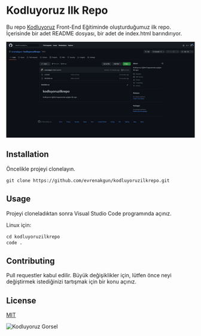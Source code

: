 # Kodluyoruz Ilk Repo
Bu repo [Kodluyoruz](https://www.kodluyoruz.org) Front-End Eğitiminde oluşturduğumuz ilk repo. İçerisinde bir adet README dosyası, bir adet de index.html barındırıyor.

![Proje](https://github.com/evrenakgun/kodluyoruzilkrepo/blob/main/images/kodluyoruzproje.jpg?raw=true)

## Installation

Öncelikle projeyi clonelayın.

```
git clone https://github.com/evrenakgun/kodluyoruzilkrepo.git
```

## Usage

Projeyi cloneladıktan sonra Visual Studio Code programında açınız.

Linux için:

```
cd kodluyoruzilkrepo
code .
```

## Contributing

Pull requestler kabul edilir. Büyük değişiklikler için, lütfen önce neyi değiştirmek istediğinizi tartışmak için bir konu açınız.

## License

[MIT](https://github.com/evrenakgun/kodluyoruzilkrepo/blob/4421b92fc3ecb15ad34f37a61fed688f2f0ca71f/LICENSE)


![Kodluyoruz Gorsel](https://miro.medium.com/max/3150/2*TZeK0kyHTRHVv3gUi8BtQg.png)
